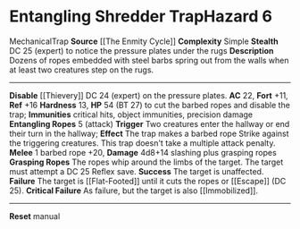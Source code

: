 ﻿---
ac: '22'
all_resistance: null
complexity: Simple
element: null
fortitude: '+11'
hardness: '13'
hazard_type: Trap
hp: 54 (BT 27) to cut the barbed ropes and disable the trap
id: '384'
immunity:
- critical hits
- object immunities
- precision damage
level: '6'
name: Entangling Shredder Trap
rarity: Common
reflex: '+16'
resistance: null
school: null
source: '[[DATABASE/source/The Enmity Cycle|The Enmity Cycle]]'
trait:
- '[[DATABASE/trait/Mechanical|Mechanical]]'
- '[[DATABASE/trait/Trap|Trap]]'
type: Hazard
weakness: null
will: null

---
# Entangling Shredder Trap<span class="item-type">Hazard 6</span>

<span class="item-trait">Mechanical</span><span class="item-trait">Trap</span>
**Source** [[The Enmity Cycle]]
**Complexity** Simple
**Stealth** DC 25 (expert) to notice the pressure plates under the rugs
**Description** Dozens of ropes embedded with steel barbs spring out from the walls when at least two creatures step on the rugs.

---
**Disable** [[Thievery]] DC 24 (expert) on the pressure plates.
**AC** 22, **Fort** +11, **Ref** +16
**Hardness** 13, **HP** 54 (BT 27) to cut the barbed ropes and disable the trap; **Immunities** critical hits, object immunities, precision damage
**Entangling Ropes** <span class="action-icon">5</span> (attack) **Trigger** Two creatures enter the hallway or end their turn in the hallway; **Effect** The trap makes a barbed rope Strike against the triggering creatures. This trap doesn't take a multiple attack penalty.
 **Melee** <span class="action-icon">1</span> barbed rope +20, **Damage** 4d8+14 slashing plus grasping ropes **Grasping Ropes** The ropes whip around the limbs of the target. The target must attempt a DC 25 Reflex save.
 **Success** The target is unaffected.
 **Failure** The target is [[Flat-Footed]] until it cuts the ropes or [[Escape]] (DC 25).
 **Critical Failure** As failure, but the target is also [[Immobilized]].

---
**Reset** manual